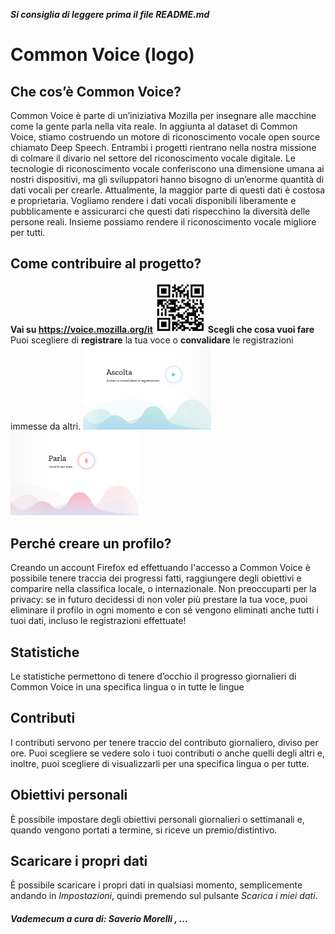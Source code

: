 **_Si consiglia di leggere prima il file README.md_**

# Common Voice (logo)

## Che cos’è Common Voice?
Common Voice è parte di un’iniziativa Mozilla per insegnare alle macchine come la gente parla nella vita reale. In aggiunta al dataset di Common Voice, stiamo costruendo un motore di riconoscimento vocale open source chiamato Deep Speech.
Entrambi i progetti rientrano nella nostra missione di colmare il divario nel settore del riconoscimento vocale digitale. Le tecnologie di riconoscimento vocale conferiscono una dimensione umana ai nostri dispositivi, ma gli sviluppatori hanno bisogno di un’enorme 
quantità di dati vocali per crearle. Attualmente, la maggior parte di questi dati è costosa e proprietaria. Vogliamo rendere i dati vocali disponibili liberamente e pubblicamente e assicurarci che questi dati rispecchino la diversità delle persone reali. Insieme possiamo rendere il riconoscimento vocale migliore per tutti.

## Come contribuire al progetto?
**Vai su https://voice.mozilla.org/it**
<img src="../images/qrcodes/commonvoice.png" alt="img" style="zoom:20%;" />
**Scegli che cosa vuoi fare**
Puoi scegliere di **registrare** la tua voce o **convalidare** le registrazioni immesse da altri.
<img src="../images/ascolta_cv.png" alt="img" style="zoom:20%;" /> <img src="../images/parla_cv.png" alt="img" style="zoom:20%;" />

## Perché creare un profilo?
Creando un account Firefox ed effettuando l'accesso a Common Voice è possibile tenere traccia dei progressi fatti, raggiungere degli obiettivi e comparire nella classifica locale, o internazionale.
Non preoccuparti per la privacy: se in futuro decidessi di non voler più prestare la tua voce, puoi eliminare il profilo in ogni momento e con sé vengono eliminati anche tutti i tuoi dati, incluso le registrazioni effettuate!

## Statistiche
Le statistiche permettono di tenere d’occhio il progresso giornalieri di Common Voice in una specifica lingua o in tutte le lingue

## Contributi
I contributi servono per tenere traccio del contributo giornaliero, diviso per ore. Puoi scegliere se vedere solo i tuoi contributi o anche quelli degli altri e, inoltre, puoi scegliere di visualizzarli per una specifica lingua o per tutte.

## Obiettivi personali
È possibile impostare degli obiettivi personali giornalieri o settimanali e, quando vengono portati a termine, si riceve un premio/distintivo.

## Scaricare i propri dati
È possibile scaricare i propri dati in qualsiasi momento, semplicemente andando in *Impostazioni*, quindi premendo sul pulsante *Scarica i miei dati*.

##### Vademecum a cura di: Saverio Morelli , …


